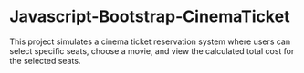 # Javascript-Bootstrap-CinemaTicket
This project simulates a cinema ticket reservation system where users can select specific seats, choose a movie, and view the calculated total cost for the selected seats.
